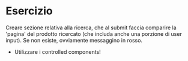 # Esercizio

Creare sezione relativa alla ricerca, che al submit faccia comparire la 'pagina' del prodotto ricercato (che includa anche una porzione di user input). Se non esiste, ovviamente messaggino in rosso.

- Utilizzare i controlled components!
